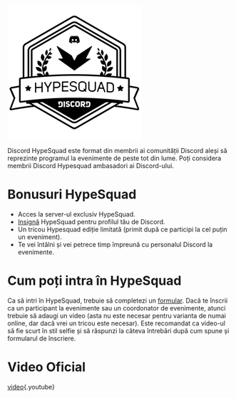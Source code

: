 <!-- TITLE: HypeSquad -->
<!-- SUBTITLE: Ești entuziasmat? Pentru că eu sunt super duper entuziasmat să-ți spun despre chestia asta foarte cool! -->

![Hypesquadsmall](/uploads/hypesquad/hypesquadsmall.png "Hypesquadsmall")

Discord HypeSquad este format din membrii ai comunității Discord aleși să reprezinte programul la evenimente de peste tot din lume. Poți considera membrii Discord Hypesquad ambasadori ai Discord-ului.

# Bonusuri HypeSquad

- Acces la server-ul exclusiv HypeSquad.
- [Insignă](/badges) HypeSquad pentru profilul tău de Discord.
- Un tricou Hypesquad ediție limitată (primit după ce participi la cel puțin un eveniment).
- Te vei întâlni și vei petrece timp împreună cu personalul Discord la evenimente.

# Cum poți intra în HypeSquad

Ca să intri în HypeSquad, trebuie să completezi un [formular](https://discordapp.com/hypesquad). Dacă te înscrii ca un participant la evenimente sau un coordonator de evenimente, atunci trebuie să adaugi un video (asta nu este necesar pentru varianta de numai online, dar dacă vrei un tricou este necesar). Este recomandat ca video-ul să fie scurt în stil selfie și să răspunzi la câteva întrebări după cum spune și formularul de înscriere.

# Video Oficial

[video](https://www.youtube.com/watch?v=rXZkTT-5m9o){.youtube}<!-- TITLE: Hypesquad -->
<!-- SUBTITLE: A quick summary of Hypesquad -->

